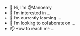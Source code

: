 - 👋 Hi, I’m @Manoeary
- 👀 I’m interested in ...
- 🌱 I’m currently learning ...
- 💞️ I’m looking to collaborate on ...
- 📫 How to reach me ...

<!---
Manoeary/Manoeary is a ✨ special ✨ repository because its `README.md` (this file) appears on your GitHub profile.
You can click the Preview link to take a look at your changes.
--->
